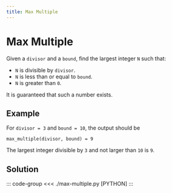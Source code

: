 ```yaml
---
title: Max Multiple
---
```


# Max Multiple

Given a `divisor` and a `bound`, find the largest integer `N` such that:

- `N` is divisible by `divisor`.
- `N` is less than or equal to `bound`.
- `N` is greater than `0`.

It is guaranteed that such a number exists.

## Example

For `divisor = 3` and `bound = 10`, the output should be

```:no-line-numbers
max_multiple(divisor, bound) = 9
```

The largest integer divisible by `3` and not larger than `10` is `9`.

## Solution

::: code-group
<<< ./max-multiple.py [PYTHON]
:::
